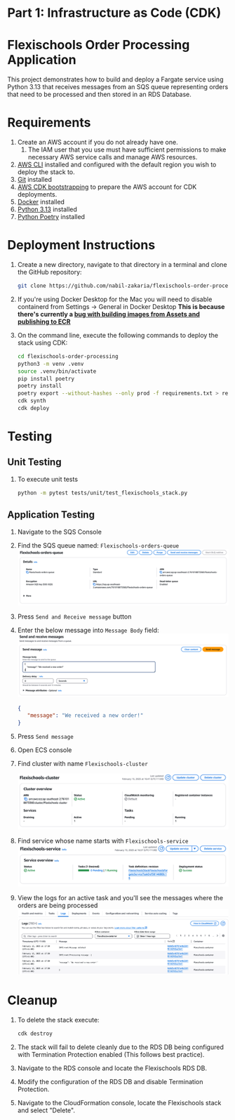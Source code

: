 
# Part 1: Infrastructure as Code (CDK)

# Flexischools Order Processing Application

This project demonstrates how to build and deploy a Fargate service using Python 3.13
that receives messages from an SQS queue representing orders that need to be processed and then stored in an RDS Database.

# Requirements

1. Create an AWS account if you do not already have one.
   1. The IAM user that you use must have sufficient permissions to make necessary AWS service calls and manage AWS resources.
2. [AWS CLI](https://docs.aws.amazon.com/cli/latest/userguide/getting-started-install.html) installed and configured with the default region you wish to deploy the stack to.
3. [Git](https://git-scm.com/book/en/v2/Getting-Started-Installing-Git) installed
4. [AWS CDK bootstrapping](https://docs.aws.amazon.com/cdk/v2/guide/bootstrapping-env.html) to prepare the AWS account for CDK deployments.
5. [Docker](https://docs.docker.com/engine/install/) installed
6. [Python 3.13](https://www.python.org/downloads/) installed
7. [Python Poetry](https://python-poetry.org) installed

# Deployment Instructions

1. Create a new directory, navigate to that directory in a terminal and clone the GitHub repository:

   ```bash
   git clone https://github.com/nabil-zakaria/flexischools-order-processing.git
   ```

2. If you're using Docker Desktop for the Mac you will need to disable containerd from Settings -> General in Docker Desktop
**This is because there's currently a [bug with building images from Assets and publishing to ECR](https://github.com/aws/aws-cdk/issues/33264)**

3. On the command line, execute the following commands to deploy the stack using CDK:

   ```bash
   cd flexischools-order-processing
   python3 -m venv .venv
   source .venv/bin/activate
   pip install poetry
   poetry install
   poetry export --without-hashes --only prod -f requirements.txt > requirements.txt
   cdk synth
   cdk deploy
   ```

# Testing

## Unit Testing

1. To execute unit tests

   ```bash
   python -m pytest tests/unit/test_flexischools_stack.py
   ```

## Application Testing

1. Navigate to the SQS Console

2. Find the SQS queue named: `Flexischools-orders-queue`
   ![SQS Queue](./images/sqs-orders-queue.png)

3. Press `Send and Receive message` button

4. Enter the below message into `Message Body` field:
   ![SQS Message Sending](./images/sqs-message-sending.png)

   ```JSON
   {
      "message": "We received a new order!"
   }
   ```

5. Press `Send message`

6. Open ECS console

7. Find cluster with name `Flexischools-cluster`

   ![ECS Cluster](./images/ecs-cluster.png)

8. Find service whose name starts with `Flexischools-service`
   ![Fargate Service](./images/fargate-service.png)

9. View the logs for an active task and you'll see the messages where the orders are being processed
   ![CloudWatch Logs](./images/cloudwatch-logs.png)

# Cleanup

1. To delete the stack execute:

   ```bash
   cdk destroy
   ```

2. The stack will fail to delete cleanly due to the RDS DB being configured with Termination Protection enabled (This follows best practice).
3. Navigate to the RDS console and locate the Flexischools RDS DB.
4. Modify the configuration of the RDS DB and disable Termination Protection.
5. Navigate to the CloudFormation console, locate the Flexischools stack and select "Delete".
